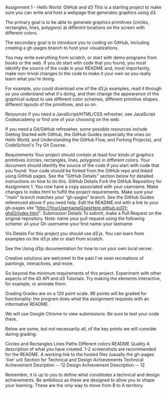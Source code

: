 Assignment 1 - Hello World: GitHub and d3
This is a starting project to make sure you can write and host a webpage that generates graphics using d3.

The primary goal is to be able to generate graphics primitives (circles, rectangles, lines, polygons) at different locations on the screen with different colors.

The secondary goal is to introduce you to coding on GitHub, including creating a gh-pages branch to host your visualizations.

You may write everything from scratch, or start with demo programs from books or the web. If you do start with code that you found, you must identify the source of the code in your README and, most importantly, make non-trivial changes to the code to make it your own so you really learn what you're doing.

For example, you could download one of the d3.js examples, read it through so you understand what it's doing, and then change the appearance of the graphical output to use different color schemes, different primitive shapes, different layouts of the primitives, and so on.

Resources
If you need a JavaScript/HTML/CSS refresher, see JavaScript Codeacademy or find one of your choosing on the web.

If you need a Git/GitHub refreseher, some possible resources include Getting Started with GitHub, the GitHub Guides (especially the ones on Hello World, and Understanding the GitHub Flow, and Forking Projects), and CodeSchool's Try Git Course.

Requirements
Your project should contain at least four kinds of graphics primitives (circles, rectangles, lines, polygons) in different colors.
Your document should identify the source of the code if you start with code that you found.
Your code should be forked from the GitHub repo and linked using GitHub pages. See the "GitHub Details" section below for detailed instructions on how to do this.
GitHub Details
Fork the GitHub Repository for Assignment 1. You now have a copy associated with your username.
Make changes to index.html to fulfill the project requirements.
Make sure your "main" branch matches your "gh-pages" branch. See the GitHub Guides referenced above if you need help.
Edit the README.md with a link to your gh-pages site "http://YourUsernameGoesHere.github.io/01-ghd3/index.html".
Submission Details
To submit, make a Pull Request on the original repository.
Note: name your pull request using the following scheme:
a1-your Gh username-your first name-your lastname

Vis Details
For this project you should use d3.js. You can learn from examples on the d3.js site or start from scratch.

See the Using d3js documentation for how to run your own local server.

Creative solutions are welcome! In the past I've seen recreations of paintings, interactives, and more.

Go beyond the minimum requirements of this project. Experiment with other aspects of the d3 API and d3 Tutorials. Try making the elements interactive, for example, or animate them.

Grading
Grades are on a 120 point scale. 96 points will be graded for functionality: the program does what the assignment requests with an informative README.

We will use Google Chrome to view submissions. Be sure to test your code there.

Below are some, but not necessarily all, of the key points we will consider during grading:

Circles and Rectangles
Lines
Paths
Different colors
README Quality
A description of what you have created. 1-2 screenshots are recommended for the README.
A working link to the hosted files (usually the gh-pages 'live' url)
Section for Technical and Design Achievements
Technical Achievement Desription -- 12
Design Achievement Description -- 12

Remember, it is up to you to define what constitutes a technical and design achievements. Be ambitious as these are designed to allow you to shape your learning. These are the only way to move from B to A territory.
